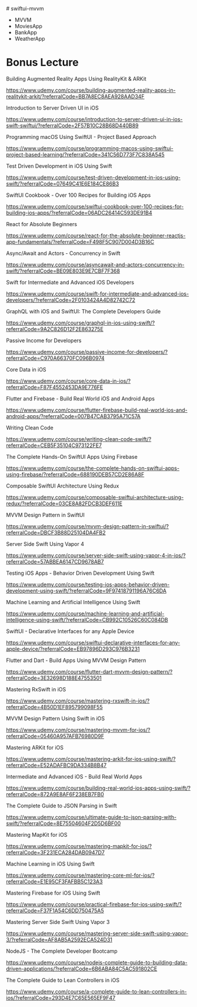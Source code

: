 # swiftui-mvvm

- MVVM
- MoviesApp
- BankApp
- WeatherApp

# Bonus Lecture

Building Augmented Reality Apps Using RealityKit & ARKit

https://www.udemy.com/course/building-augmented-reality-apps-in-realitykit-arkit/?referralCode=BB7A8EC8AEA928AAD34F



Introduction to Server Driven UI in iOS

https://www.udemy.com/course/introduction-to-server-driven-ui-in-ios-swift-swiftui/?referralCode=2F57B10C28B68D440B89



Programming macOS Using SwiftUI - Project Based Approach

https://www.udemy.com/course/programming-macos-using-swiftui-project-based-learning/?referralCode=341C56D773F7C838A545



Test Driven Development in iOS Using Swift

https://www.udemy.com/course/test-driven-development-in-ios-using-swift/?referralCode=07649C41E6E184CE86B3



SwiftUI Cookbook - Over 100 Recipes for Building iOS Apps

https://www.udemy.com/course/swiftui-cookbook-over-100-recipes-for-building-ios-apps/?referralCode=06ADC26414C593DE91B4



React for Absolute Beginners

https://www.udemy.com/course/react-for-the-absolute-beginner-reactjs-app-fundamentals/?referralCode=F498F5C907D004D3B16C



Async/Await and Actors - Concurrency in Swift

https://www.udemy.com/course/asyncawait-and-actors-concurrency-in-swift/?referralCode=BE09E803E9E7CBF7F368



Swift for Intermediate and Advanced iOS Developers

https://www.udemy.com/course/swift-for-intermediate-and-advanced-ios-developers/?referralCode=2F0103424A4D82742C72



GraphQL with iOS and SwiftUI: The Complete Developers Guide

https://www.udemy.com/course/graphql-in-ios-using-swift/?referralCode=9A2C826D12F2E863275E



Passive Income for Developers

https://www.udemy.com/course/passive-income-for-developers/?referralCode=C970A66370FC096B0974



Core Data in iOS

https://www.udemy.com/course/core-data-in-ios/?referralCode=F87F4552453DA9E776FE



Flutter and Firebase - Build Real World iOS and Android Apps

https://www.udemy.com/course/flutter-firebase-build-real-world-ios-and-android-apps/?referralCode=007B47CAB3795A71C57A





Writing Clean Code

https://www.udemy.com/course/writing-clean-code-swift/?referralCode=CEB5F35104C973122FE7



The Complete Hands-On SwiftUI Apps Using Firebase

https://www.udemy.com/course/the-complete-hands-on-swiftui-apps-using-firebase/?referralCode=688190DEB57CD2E86A8F



Composable SwiftUI Architecture Using Redux

https://www.udemy.com/course/composable-swiftui-architecture-using-redux/?referralCode=03CE8A82FDCB3DEF611E





MVVM Design Pattern in SwiftUI

https://www.udemy.com/course/mvvm-design-pattern-in-swiftui/?referralCode=DBCF3B88D25104DA4FB2



Server Side Swift Using Vapor 4

https://www.udemy.com/course/server-side-swift-using-vapor-4-in-ios/?referralCode=57ABBEA6147CD9678AB7



Testing iOS Apps - Behavior Driven Development Using Swift

https://www.udemy.com/course/testing-ios-apps-behavior-driven-development-using-swift/?referralCode=9F97418791196A76C6DA



Machine Learning and Artificial Intelligence Using Swift

https://www.udemy.com/course/machine-learning-and-artificial-intelligence-using-swift/?referralCode=CB992C10526C60C084DB



SwiftUI - Declarative Interfaces for any Apple Device

https://www.udemy.com/course/swiftui-declarative-interfaces-for-any-apple-device/?referralCode=EB97896D293C976B3231



Flutter and Dart - Build Apps Using MVVM Design Pattern

https://www.udemy.com/course/flutter-dart-mvvm-design-pattern/?referralCode=3E32698D188E47553501



Mastering RxSwift in iOS

https://www.udemy.com/course/mastering-rxswift-in-ios/?referralCode=4B50D1EF895799098F55



MVVM Design Pattern Using Swift in iOS

https://www.udemy.com/course/mastering-mvvm-for-ios/?referralCode=05460A957AFB76980D9F



Mastering ARKit for iOS

https://www.udemy.com/course/mastering-arkit-for-ios-using-swift/?referralCode=E52ADAFBC9DA334B8B47



Intermediate and Advanced iOS - Build Real World Apps

https://www.udemy.com/course/building-real-world-ios-apps-using-swift/?referralCode=872A9E8AF6F238EB7FB0



The Complete Guide to JSON Parsing in Swift

https://www.udemy.com/course/ultimate-guide-to-json-parsing-with-swift/?referralCode=8E75504604F2D5D6BF00



Mastering MapKit for iOS

https://www.udemy.com/course/mastering-mapkit-for-ios/?referralCode=3F231ECA284DAB0947D7



Machine Learning in iOS Using Swift

https://www.udemy.com/course/mastering-core-ml-for-ios/?referralCode=E1E95CF3FAFBB5C123A3



Mastering Firebase for iOS Using Swift

https://www.udemy.com/course/practical-firebase-for-ios-using-swift/?referralCode=F37F1A54C6DD750475A5



Mastering Server Side Swift Using Vapor 3

https://www.udemy.com/course/mastering-server-side-swift-using-vapor-3/?referralCode=AF8AB5A2592ECA524D31



NodeJS - The Complete Developer Bootcamp

https://www.udemy.com/course/nodejs-complete-guide-to-building-data-driven-applications/?referralCode=6B6ABA84C5AC591802CE



The Complete Guide to Lean Controllers in iOS

https://www.udemy.com/course/a-complete-guide-to-lean-controllers-in-ios/?referralCode=293D4E7C65E565EF9F47

